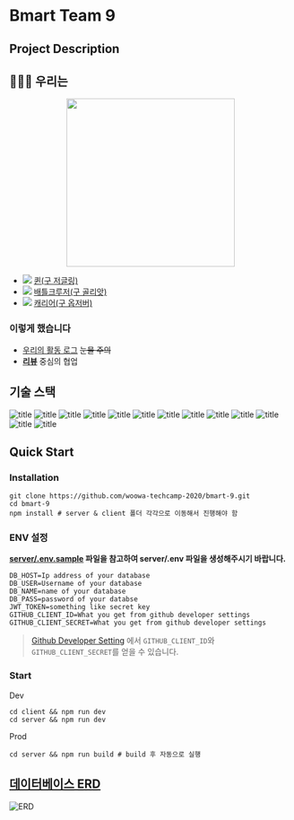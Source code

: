 # Bmart Team 9

## Project Description

## 👨‍👨‍👦 우리는
<p align="center">
  <img src="https://user-images.githubusercontent.com/34447105/90772561-b2be3780-e32f-11ea-9ae3-04bd46ea2144.png" width="300"/>
</p>

- <a href="https://github.com/naamoonoo"><img src="https://img.shields.io/badge/DEVELOPER-남현우-informational"/></a>   [퀸(구 저글링)](https://github.com/woowa-techcamp-2020/bmart-9/wiki/%EB%82%A8%ED%98%84%EC%9A%B0)
- <a href="https://github.com/0407chan"><img src="https://img.shields.io/badge/DEVELOPER-이찬호-informational"/></a>   [배틀크루저(구 골리앗)](https://github.com/woowa-techcamp-2020/bmart-9/wiki/%EC%9D%B4%EC%B0%AC%ED%98%B8)
- <a href="https://github.com/jungcome7"><img src="https://img.shields.io/badge/DEVELOPER-정봉근-informational"/></a>   [캐리어(구 옵저버)](https://github.com/woowa-techcamp-2020/bmart-9/wiki/%EC%A0%95%EB%B4%89%EA%B7%BC)

### 이렇게 했습니다
- [우리의 활동 로그](https://github.com/woowa-techcamp-2020/bmart-9/wiki) ~~눈물 주의~~
- [**리뷰**](https://github.com/woowa-techcamp-2020/bmart-9/pulls?q=is%3Apr+is%3Aclosed) 중심의 협업

## 기술 스택

![title](https://img.shields.io/badge/-React-61DAFB?&logo=React&logoColor=white)
![title](https://img.shields.io/badge/-Typescript-4075bb?&logo=TypeScript&logoColor=white)
![title](https://img.shields.io/badge/-Next.js-000000?&logo=Next.js&logoColor=white)
![title](https://img.shields.io/badge/-Prettier-F7B93E?&logo=Prettier&logoColor=white)
![title](https://img.shields.io/badge/-StyledComponent-CF7692?&logo=styled-components&logoColor=white)
![title](https://img.shields.io/badge/-Node.js-339933?&logo=Node.js&logoColor=white)
![title](https://img.shields.io/badge/-Express-191919?&logo=Node.js&logoColor=white)
![title](https://img.shields.io/badge/-JWT-000000?&logo=JSON-Web-Tokens&logoColor=white)
![title](https://img.shields.io/badge/-Passport-32dd65?&logo=&logoColor=white)
![title](https://img.shields.io/badge/-MySQL-4479A1?&logo=MySQL&logoColor=white)
![title](https://img.shields.io/badge/-EC2-232F3E?&logo=Amazon-AWS&logoColor=white)
![title](https://img.shields.io/badge/-Github-181717?&logo=Github&logoColor=white)
![title](https://img.shields.io/badge/-Slack-4A154B?&logo=Slack&logoColor=white)

## Quick Start

### Installation

```
git clone https://github.com/woowa-techcamp-2020/bmart-9.git
cd bmart-9
npm install # server & client 폴더 각각으로 이동해서 진행해야 함
```

### ENV 설정

**[server/.env.sample](https://github.com/woowa-techcamp-2020/bmart-9/blob/ed90a8a8b777e0647dad11bb4d231528db765d1a/server/sample.env#L1) 파일을 참고하여 server/.env 파일을 생성해주시기 바랍니다.**

```
DB_HOST=Ip address of your database
DB_USER=Username of your database
DB_NAME=name of your database
DB_PASS=password of your databse
JWT_TOKEN=something like secret key
GITHUB_CLIENT_ID=What you get from github developer settings
GITHUB_CLIENT_SECRET=What you get from github developer settings
```

> [Github Developer Setting](https://github.com/settings/developers) 에서 `GITHUB_CLIENT_ID`와 `GITHUB_CLIENT_SECRET`를 얻을 수 있습니다.

### Start

Dev

```
cd client && npm run dev
cd server && npm run dev
```

Prod

```
cd server && npm run build # build 후 자동으로 실행
```

## [데이터베이스 ERD](https://github.com/woowa-techcamp-2020/bmart-9/wiki/bmart-erd)

<img src="https://user-images.githubusercontent.com/19217576/91324215-c91b3600-e7fc-11ea-996f-6a7d53dcbb81.png" alt="ERD" />

